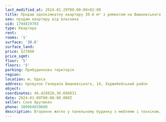 ```yaml
---
last_modified_at: 2024-01-29T00:00:00+02:00
title: Продаю однокімнатну квартиру 30.6 м² з ремонтом на Вишневського
seo: продам квартиру від власника
uid: 1704819703
type: Квартира
rent:
rooms: '1'
surface: '30.6'
surface_land:
price: $27000
price_sqmt:
floor: '5'
floors: '5'
parking: Прибудинкова територія
region:
location: м. Одеса
address: провулок Генерала Вишневського, 14, Хаджибейський район
object:
coordinates: 46.428828,30.696831
date: 2024-01-09T00:00:00.000Z
seller: Соня Арутюнян
phone: 380964039600
description: Вторинне житло у панельному будинку з меблями і технікою, придатне для проживання
---
```

